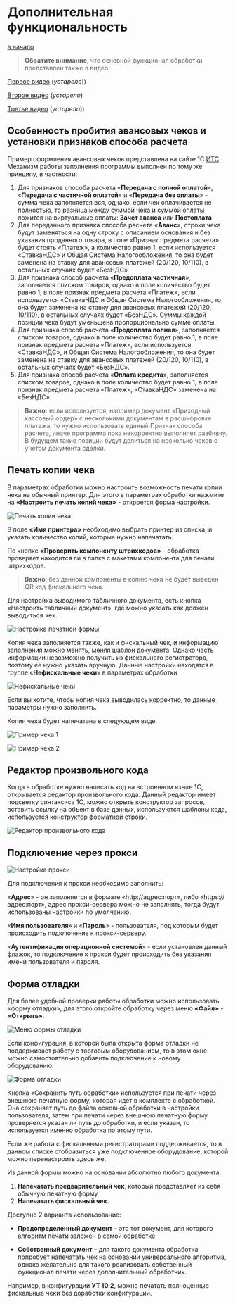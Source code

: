 # Дополнительная функциональность #

[в начало](README.md#навигация)

>**Обратите внимание**, что основной функционал обработки представлен также в видео:

[Первое видео](https://www.youtube.com/watch?v=uVJSKu6wHXE) (_устарело_))

[Второе видео](https://www.youtube.com/watch?v=T3Qr9CJBb48) (_устарело_)

[Третье видео](https://www.youtube.com/watch?v=ZOXDoqp12sk) (_устарело_))

## Особенность пробития авансовых чеков и установки признаков способа расчета ##

Пример оформления авансовых чеков представлена на сайте 1С [ИТС](https://its.1c.ru/db/kkt#content:133:hdoc). Механизм работы заполнения программы выполнен по тому же принципу, в частности:

1.  Для признаков способа расчета «**Передача с полной оплатой**», «**Передача с частичной оплатой**» и    «**Передача без оплаты**» - сумма чека заполняется вся, однако, если чек оплачивается не полностью, то разница между суммой чека и суммой оплаты ложится на виртуальные оплаты: **Зачет аванса** или **Постоплата**
2.  Для переданного признака способа расчета «**Аванс**», строки чека будут заменяться на одну строку с описанием основания и без указания проданного товара, в поле «Признак предмета расчета» будет стоять «Платеж», а количество равно 1, если используется «СтавкаНДС» и Общая Система Налогообложения, то она будет заменена на ставку для авансовых платежей (20/120, 10/110), в остальных случаях будет «БезНДС»
3.  Для признака способ расчета «**Предоплата частичная**», заполняется списком товаров, однако в поле количество будет равно 1, в поле признак предмета расчета «Платеж», если используется «СтавкаНДС и Общая Система Налогообложения, то она будет заменена на ставку для авансовых платежей (20/120, 10/110), в остальных случаях будет «БезНДС». Суммы каждой позиции чека будут уменьшена пропорционально сумме оплаты.
4.  Для признака способ расчета «**Предоплата полная**», заполняется списком товаров, однако в поле количество будет равно 1, в поле признак предмета расчета «Платеж», если используется «СтавкаНДС», и Общая Система Налогообложения, то она будет заменена на ставку для авансовых платежей (20/120, 10/110), в остальных случаях будет «БезНДС».
5.  Для признака способ расчета «**Оплата кредита**», заполняется списком товаров, однако в поле количество будет равно 1, в поле признак предмета расчета «Платеж», «СтавкаНДС» заменена на «БезНДС».

>**Важно:** если используется, например документ «Приходный кассовый ордер» с несколькими документам в расшифровке платежа, то нужно использовать единый Признак способа расчета, иначе программа пока некорректно выполняет разбивку. В будущем такие позиции будут делиться на несколько чеков с учетом
документа сделки.

## Печать копии чека ##

В параметрах обработки можно настроить возможность печати копии чека на обычный принтер. Для этого в параметрах обработки нажмите на **«Настроить печать копий чека»** - откроется форма настройки.

![Печать копии чека](media/85c0535ea9885a4f5c406ff54a59bf68.png)

В поле **«Имя принтера»** необходимо выбрать принтер из списка, и указать количество копий, которые нужно напечатать.

По кнопке **«Проверить компоненту штрихкодов»** - обработка проверяет находится ли в папке с макетами компонента для печати штрихкодов.
> **Важно**: без данной компоненты в копию чека не будет выведен QR код фискального чека.

Для настройка выводимого табличного документа, есть кнопка «Настроить табличный документ», где можно указать как должен выводиться чек.

![Настройка печатной формы](media/a5cf5ca2af0ba83a9200ce5f9df9a701.png)

Копия чека заполняется также, как и фискальный чек, и информацию заполнения можно менять, меняя шаблон документа. Однако часть информации невозможно получить из фискального регистратора, поэтому ее нужно указать вручную. Данные настройки находятся в группе «**Нефискальные чеки**» в параметрах обработки

![Нефискальные чеки](media/e9124ad482e65c03dd60974058f24c64.png)

Если вы хотите, чтобы копия чека выводилась корректно, то данные параметры нужно заполнить.

Копия чека будет напечатана в следующем виде.

![Пример чека 1](media/65d40f967a3c131d111c2bd28ed85b70.jpg)

![Пример чека 2](media/7f277e0724ce8de5c6b3763fe7788931.jpg)

## Редактор произвольного кода ##

Когда в обработке нужно написать код на встроенном языке 1С, открывается редактор произвольного кода. Данный редактор имеет подсветку синтаксиса 1С, можно открыть конструктор запросов, вставить ссылку на объект в базе данных, используются шаблоны кода, используется конструктор форматной строки.

![Редактор произвольного кода](media/5c4b20ad3069e1f0020b8591181922b7.jpg)

## Подключение через прокси ##

![Настройка прокси](media/6dc6c759d35c2fba305e80a530420ac5.png)

Для подключения к прокси необходимо заполнить:

«**Адрес**» - он заполняется в формате «http://адрес:порт», либо «https://адрес:порт», адрес прокси-сервера можно не заполнять, тогда будут использованы настройки по умолчанию.

«**Имя пользователя**» и «**Пароль**» - пользователя, под которым будет происходить подключение к прокси-серверу.

«**Аутентификация операционной системой**» - если установлен данный флажок, то подключение к прокси будет происходить без указания имени пользователя и пароля.

## Форма отладки ##

Для более удобной проверки работы обработки можно использовать «форму отладки», для этого откройте обработку через меню **«Файл»** - **«Открыть»**.

![Меню формы отладки](media/3c1b15272f1a73f0e2a998a1f5128c26.png)

Если конфигурация, в которой была открыта форма отладки не поддерживает работу с торговым оборудованием, то в этом окне можно самостоятельно добавить подключение к новому оборудованию.

![Форма отладки](media/6282ed2ce6a09e2943592547d2006975.png)

Кнопка «Сохранить путь обработки» используется при печати через внешнюю печатную форму, которая идет в комплекте с обработкой. Она сохраняет путь до файла основной обработки в настройки пользователя, затем при печати через внешнюю
печатную форму проверяется указан ли путь до обработки, и если указан, то используется именно обработка по этому пути.

Если же работа с фискальными регистраторами поддерживается, то в данном списке отобразиться уже подключенное оборудование, которой можно перенастроить здесь же.

Из данной формы можно на основании абсолютно любого документа:

1. **Напечатать предварительный чек**, который представляет из себя обычную печатную форму
1. **Напечатать фискальный чек.**

Доступно 2 варианта использование:

- **Предопределенный документ** – это тот документ, для которого алгоритм печати заложен в самой обработке

- **Собственный документ** – для такого документа обработка попробует напечатать чек на основании универсального алгоритма, однако желательно для такого реализовать собственный функционал печати через дополнительный обработчик.

Например, в конфигурации **УТ 10.2**, можно печатать полноценные фискальные чеки без доработки конфигурации.
